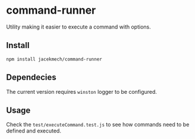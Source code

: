 # command-runner

Utility making it easier to execute a command with options.

## Install
```
npm install jacekmech/command-runner
```

## Dependecies
The current version requires `winston` logger to be configured.

## Usage
Check the `test/executeCommand.test.js` to see how commands need to be defined and executed.
